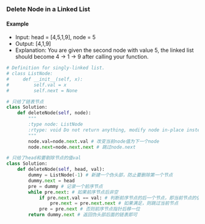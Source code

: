 ### Delete Node in a Linked List

#### Example
* Input: head = [4,5,1,9], node = 5
* Output: [4,1,9]
* Explanation: You are given the second node with value 5, the linked list should become 4 -> 1 -> 9 after calling your function.

```python
# Definition for singly-linked list.
# class ListNode:
#     def __init__(self, x):
#         self.val = x
#         self.next = None

# 只给了链表节点
class Solution:
    def deleteNode(self, node):
        """
        :type node: ListNode
        :rtype: void Do not return anything, modify node in-place instead.
        """
        node.val=node.next.val # 改变当前node值为下一个node
        node.next=node.next.next # 跳过node.next

# 只给了head和要剔除节点的值val
class Solution:
    def deleteNode(self, head, val):
        dummy = ListNode(-1) # 新建一个伪头部，防止要删除第一个节点
        dummy.next = head
        pre = dummy # 记录一个前序节点
        while pre.next: # 如果前序节点后非空
            if pre.next.val == val: # 判断前序节点的后一个节点，即当前节点的值是否是需要删除的值
                pre.next = pre.next.next # 如果满足，则跳过当前节点
            pre = pre.next # 否则前序节点指针后移一位
        return dummy.next # 返回伪头部后面的链表即可

```